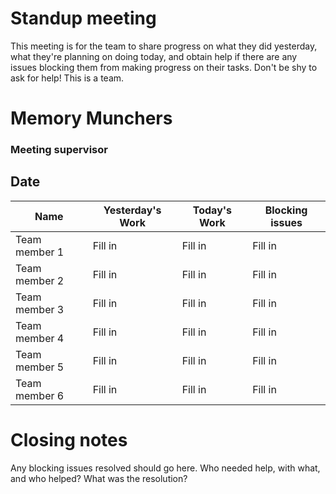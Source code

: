 # Standup meeting

This meeting is for the team to share progress on what they did yesterday, what they're planning on doing today, and obtain help if there are any issues blocking them from making progress on their tasks. Don't be shy to ask for help! This is a team.

# Memory Munchers

### Meeting supervisor

## Date

| Name | Yesterday's Work | Today's Work | Blocking issues |
|----------|----------|----------|----------|
| Team member 1 | Fill in | Fill in | Fill in |
| Team member 2 | Fill in | Fill in | Fill in | 
| Team member 3 | Fill in | Fill in | Fill in |
| Team member 4 | Fill in | Fill in | Fill in |
| Team member 5 | Fill in | Fill in | Fill in | 
| Team member 6 | Fill in | Fill in | Fill in |

# Closing notes

Any blocking issues resolved should go here. Who needed help, with what, and who helped? What was the resolution?
